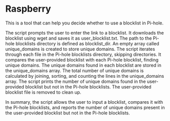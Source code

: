 # Raspberry

This is a tool that can help you decide whether to use a blocklist in Pi-hole.

The script prompts the user to enter the link to a blocklist.
It downloads the blocklist using wget and saves it as user_blocklist.txt.
The path to the Pi-hole blocklists directory is defined as blocklist_dir.
An empty array called unique_domains is created to store unique domains.
The script iterates through each file in the Pi-hole blocklists directory, skipping directories.
It compares the user-provided blocklist with each Pi-hole blocklist, finding unique domains.
The unique domains found in each blocklist are stored in the unique_domains array.
The total number of unique domains is calculated by joining, sorting, and counting the lines in the unique_domains array.
The script prints the number of unique domains found in the user-provided blocklist but not in the Pi-hole blocklists.
The user-provided blocklist file is removed to clean up.

In summary, the script allows the user to input a blocklist, compares it with the Pi-hole blocklists, and reports the number of unique domains present in the user-provided blocklist but not in the Pi-hole blocklists.

